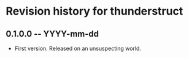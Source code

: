 # Revision history for thunderstruct

## 0.1.0.0 -- YYYY-mm-dd

* First version. Released on an unsuspecting world.
